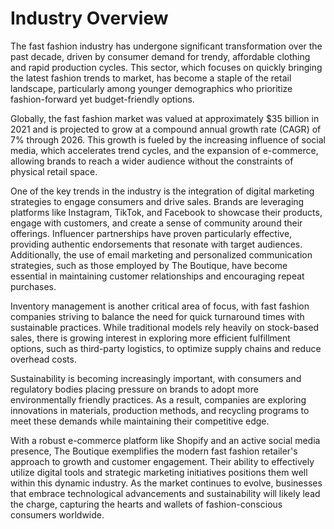 # Industry Overview

The fast fashion industry has undergone significant transformation over the past decade, driven by consumer demand for trendy, affordable clothing and rapid production cycles. This sector, which focuses on quickly bringing the latest fashion trends to market, has become a staple of the retail landscape, particularly among younger demographics who prioritize fashion-forward yet budget-friendly options.

Globally, the fast fashion market was valued at approximately $35 billion in 2021 and is projected to grow at a compound annual growth rate (CAGR) of 7% through 2026. This growth is fueled by the increasing influence of social media, which accelerates trend cycles, and the expansion of e-commerce, allowing brands to reach a wider audience without the constraints of physical retail space.

One of the key trends in the industry is the integration of digital marketing strategies to engage consumers and drive sales. Brands are leveraging platforms like Instagram, TikTok, and Facebook to showcase their products, engage with customers, and create a sense of community around their offerings. Influencer partnerships have proven particularly effective, providing authentic endorsements that resonate with target audiences. Additionally, the use of email marketing and personalized communication strategies, such as those employed by The Boutique, have become essential in maintaining customer relationships and encouraging repeat purchases.

Inventory management is another critical area of focus, with fast fashion companies striving to balance the need for quick turnaround times with sustainable practices. While traditional models rely heavily on stock-based sales, there is growing interest in exploring more efficient fulfillment options, such as third-party logistics, to optimize supply chains and reduce overhead costs.

Sustainability is becoming increasingly important, with consumers and regulatory bodies placing pressure on brands to adopt more environmentally friendly practices. As a result, companies are exploring innovations in materials, production methods, and recycling programs to meet these demands while maintaining their competitive edge.

With a robust e-commerce platform like Shopify and an active social media presence, The Boutique exemplifies the modern fast fashion retailer's approach to growth and customer engagement. Their ability to effectively utilize digital tools and strategic marketing initiatives positions them well within this dynamic industry. As the market continues to evolve, businesses that embrace technological advancements and sustainability will likely lead the charge, capturing the hearts and wallets of fashion-conscious consumers worldwide.